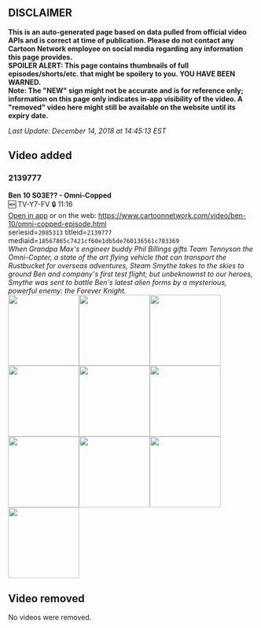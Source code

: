 ## DISCLAIMER
**This is an auto-generated page based on data pulled from official video APIs and is correct at time of publication. Please do not contact any Cartoon Network employee on social media regarding any information this page provides.**  
**SPOILER ALERT: This page contains thumbnails of full episodes/shorts/etc. that might be spoilery to you. YOU HAVE BEEN WARNED.**  
**Note: The "NEW" sign might not be accurate and is for reference only; information on this page only indicates in-app visibility of the video. A "removed" video here might still be available on the website until its expiry date.**  

_Last Update: December 14, 2018 at 14:45:13 EST_
## Video added
### 2139777
**Ben 10 S03E?? - Omni-Copped**  
🆕 TV-Y7-FV 🔒 11:16  
[Open in app](https://tinyurl.com/yck69gn5) or on the web: https://www.cartoonnetwork.com/video/ben-10/omni-copped-episode.html  
seriesid=`2085313` titleid=`2139777` mediaid=`18567865c7421cf60e1db5de760136561c703369`  
_When Grandpa Max's engineer buddy Phil Billings gifts Team Tennyson the Omni-Copter, a state of the art flying vehicle that can transport the Rustbucket for overseas adventures, Steam Smythe takes to the skies to ground Ben and company's first test flight; but unbeknownst to our heroes, Smythe was sent to battle Ben's latest alien forms by a mysterious, powerful enemy: the Forever Knight._  
<a href="https://i.cartoonnetwork.com/orchestrator/2139777_001_1280x720.jpg"><img src="https://i.cartoonnetwork.com/orchestrator/2139777_001_640x360.jpg" height="144px" /></a><a href="https://i.cartoonnetwork.com/orchestrator/2139777_002_1280x720.jpg"><img src="https://i.cartoonnetwork.com/orchestrator/2139777_002_640x360.jpg" height="144px" /></a><a href="https://i.cartoonnetwork.com/orchestrator/2139777_003_1280x720.jpg"><img src="https://i.cartoonnetwork.com/orchestrator/2139777_003_640x360.jpg" height="144px" /></a><a href="https://i.cartoonnetwork.com/orchestrator/2139777_004_1280x720.jpg"><img src="https://i.cartoonnetwork.com/orchestrator/2139777_004_640x360.jpg" height="144px" /></a><a href="https://i.cartoonnetwork.com/orchestrator/2139777_005_1280x720.jpg"><img src="https://i.cartoonnetwork.com/orchestrator/2139777_005_640x360.jpg" height="144px" /></a><a href="https://i.cartoonnetwork.com/orchestrator/2139777_006_1280x720.jpg"><img src="https://i.cartoonnetwork.com/orchestrator/2139777_006_640x360.jpg" height="144px" /></a><a href="https://i.cartoonnetwork.com/orchestrator/2139777_007_1280x720.jpg"><img src="https://i.cartoonnetwork.com/orchestrator/2139777_007_640x360.jpg" height="144px" /></a><a href="https://i.cartoonnetwork.com/orchestrator/2139777_008_1280x720.jpg"><img src="https://i.cartoonnetwork.com/orchestrator/2139777_008_640x360.jpg" height="144px" /></a><a href="https://i.cartoonnetwork.com/orchestrator/2139777_009_1280x720.jpg"><img src="https://i.cartoonnetwork.com/orchestrator/2139777_009_640x360.jpg" height="144px" /></a><a href="https://i.cartoonnetwork.com/orchestrator/2139777_010_1280x720.jpg"><img src="https://i.cartoonnetwork.com/orchestrator/2139777_010_640x360.jpg" height="144px" /></a>
## Video removed
No videos were removed.
